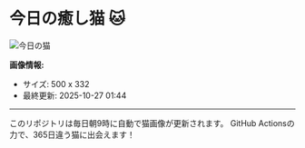 # 今日の癒し猫 🐱

![今日の猫](https://cdn2.thecatapi.com/images/bf6.jpg)

**画像情報:**
- サイズ: 500 x 332
- 最終更新: 2025-10-27 01:44

---

このリポジトリは毎日朝9時に自動で猫画像が更新されます。
GitHub Actionsの力で、365日違う猫に出会えます！
